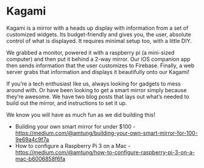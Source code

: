 # Kagami
Kagami is a mirror with a heads up display with information from a set of customized widgets. Its budget-friendly and gives you, the user, absolute control of what is displayed. It requires minimal setup too, with a little DIY. 

We grabbed a monitor, powered it with a raspberry pi (a mini-sized computer) and then put it behind a 2-way mirror. Our iOS companion app then sends information that the user customizes to Firebase. Finally, a web server grabs that information and displays it beautifully onto our Kagami!

If you’re a tech enthusiast like us, always looking for gadgets to mess around with. Or have been looking to get a smart mirror simply because they’re awesome.  We have two blog posts that lays out what’s needed to build out the mirror, and instructions to set it up. 

We know you will have as much fun as we did building this!

- Building your own smart mirror for under $100 -
https://medium.com/@amtung/building-your-own-smart-mirror-for-100-9e69a4c9f7a
- How to configure a Raspberry Pi 3 on a Mac -
https://medium.com/@amtung/how-to-configure-raspberry-pi-3-on-a-mac-b6006858f6fa
